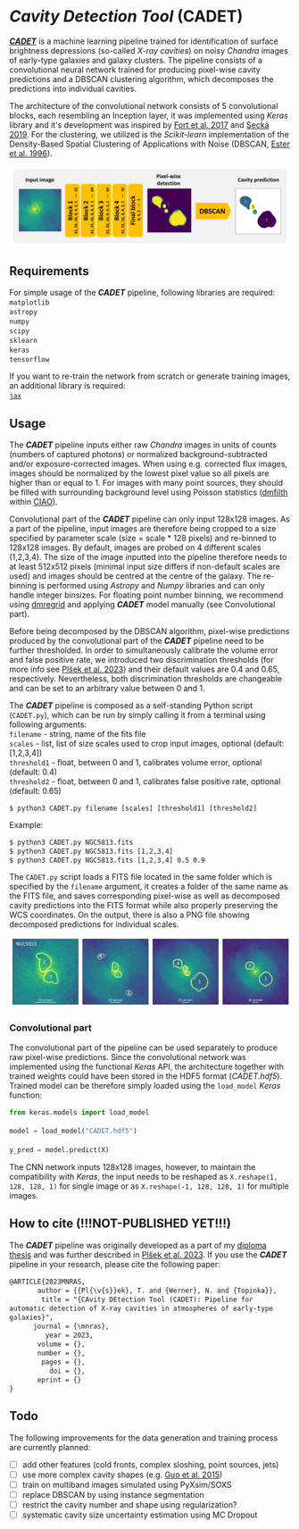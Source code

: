 # *Cavity Detection Tool* (CADET)

[***CADET***](https://tomasplsek.github.io/CADET/) is a machine learning pipeline trained for identification of surface brightness depressions (so-called *X-ray cavities*) on noisy *Chandra* images of early-type galaxies and galaxy clusters. The pipeline consists of a convolutional neural network trained for producing pixel-wise cavity predictions and a DBSCAN clustering algorithm, which decomposes the predictions into individual cavities.

<!-- The pipeline was developed in order to improve the automation and accuracy of X-ray cavity detection and size-estimation.  -->
The architecture of the convolutional network consists of 5 convolutional blocks, each resembling an Inception layer, it was implemented using *Keras* library and it's development was inspired by [Fort et al. 2017](https://ui.adsabs.harvard.edu/abs/2017arXiv171200523F/abstract) and [Secká 2019](https://is.muni.cz/th/rnxoz/?lang=en;fakulta=1411). For the clustering, we utilized is the *Scikit-learn* implementation of the Density-Based Spatial Clustering of Applications with Noise (DBSCAN, [Ester et al. 1996](https://citeseerx.ist.psu.edu/viewdoc/summary?doi=10.1.1.121.9220)).

![Architecture](figures/architecture.png)

## Requirements

For simple usage of the ***CADET***  pipeline, following libraries are required:\
`matplotlib`\
`astropy`\
`numpy`\
`scipy`\
`sklearn`\
`keras`\
`tensorflow`

If you want to re-train the network from scratch or generate training images, an additional library is required:\
[`jax`](https://github.com/google/jax)

<!-- For cavity significance estimation (`cavity_significance.py`), additional `ciao_contrib` ([CIAO](https://cxc.harvard.edu/ciao/)) library is required.  (We recommend firstly installing CIAO with [Anaconda](https://www.anaconda.com/products/individual) and adding required libraries later. We note, however, that we experienced compatibility issues between CIAO library and GPU-supported versions of Tensorflow and JAX libraries. We therefore recommned installing either CPU-only version of Tensorflow alongside CIAO for simple ***CADET*** usage and significance estimation or GPU-supported Tensorflow and JAX without CIAO for re-training of the network or using separate Anaconda environments for each of these purposes.) -->


## Usage

The ***CADET*** pipeline inputs either raw *Chandra* images in units of counts (numbers of captured photons) or normalized background-subtracted and/or exposure-corrected images. When using e.g. corrected flux images, images should be normalized by the lowest pixel value so all pixels are higher than or equal to 1. For images with many point sources, they should be filled with surrounding background level using Poisson statistics ([dmfilth](https://cxc.cfa.harvard.edu/ciao/ahelp/dmfilth.html) within [CIAO](https://cxc.harvard.edu/ciao/)).

Convolutional part of the ***CADET*** pipeline can only input 128x128 images. As a part of the pipeline, input images are therefore being cropped to a size specified by parameter scale (size = scale * 128 pixels) and re-binned to 128x128 images. By default, images are probed on 4 different scales (1,2,3,4). The size of the image inputted into the pipeline therefore needs to at least 512x512 pixels (minimal input size differs if non-default scales are used) and images should be centred at the centre of the galaxy. The re-binning is performed using *Astropy* and *Numpy* libraries and can only handle integer binsizes. For floating point number binning, we recommend using [dmregrid](https://cxc.cfa.harvard.edu/ciao/ahelp/dmregrid.html) and applying ***CADET*** model manually (see Convolutional part).

Before being decomposed by the DBSCAN algorithm, pixel-wise predictions produced by the convolutional part of the ***CADET*** pipeline need to be further thresholded. In order to simultaneously calibrate the volume error and false positive rate, we introduced two discrimination thresholds (for more info see [Plšek et al. 2023]()) and their default values are 0.4 and 0.65, respectively. Nevertheless, both discrimination thresholds are changeable and can be set to an arbitrary value between 0 and 1.

The ***CADET*** pipeline is composed as a self-standing Python script (`CADET.py`), which can be run by simply calling it from a terminal using following arguments:\
`filename` - string, name of the fits file\
`scales` - list, list of size scales used to crop input images, optional (default: [1,2,3,4])\
`threshold1` - float, between 0 and 1, calibrates volume error, optional (default: 0.4)\
`threshold2` - float, between 0 and 1, calibrates false positive rate, optional (default: 0.65)

```console
$ python3 CADET.py filename [scales] [threshold1] [threshold2]
```

Example:

```console
$ python3 CADET.py NGC5813.fits
$ python3 CADET.py NGC5813.fits [1,2,3,4]
$ python3 CADET.py NGC5813.fits [1,2,3,4] 0.5 0.9
```

The `CADET.py` script loads a FITS file located in the same folder which is specified by the `filename` argument, it creates a folder of the same name as the FITS file, and saves corresponding pixel-wise as well as decomposed cavity predictions into the FITS  format while also properly preserving the WCS coordinates. On the output, there is also a PNG file showing decomposed predictions for individual scales.

<!-- The volumes of X-ray cavities are calculated under the assumption of symmetry along the direction from the galactic centre into the centre of the cavity (calculated as *center of mass*). The cavity depth in each point on that line is assumed to be equal to its width (perpendicular to that line). Thereby produced 3D cavity models can be alternatively viewed or stored in the `.npy` format for further use (e.g. cavity energy calculation) -->

![](figures/NGC5813.png)

### Convolutional part

<!-- [![Colab](https://colab.research.google.com/assets/colab-badge.svg)](https://colab.research.google.com/github/tomasplsek/CADET/blob/main/CADET_example_colab.ipynb) -->

The convolutional part of the pipeline can be used separately to produce raw pixel-wise predictions. Since the convolutional network was implemented using the functional *Keras* API, the architecture together with trained weights could have been stored in the HDF5 format (*CADET.hdf5*). Trained model can be therefore simply loaded using the `load_model` *Keras* function:

```python
from keras.models import load_model

model = load_model("CADET.hdf5")

y_pred = model.predict(X)
```

The CNN network inputs 128x128 images, however, to maintain the compatibility with *Keras*, the input needs to be reshaped as `X.reshape(1, 128, 128, 1)` for single image or as `X.reshape(-1, 128, 128, 1)` for multiple images.

<!-- Thus produced pixel-wise prediction needs to be further thresholded and decomposed into individual cavities using a DBSCAN clustering algorithm:

```python
import numpy as np
from sklearn.cluster import DBSCAN

y_pred = np.where(y_pred > threshold, 1, 0)

x, y = y_pred.nonzero()
data = np.array([x,y]).reshape(2, -1)

clusters = DBSCAN(eps=1.5, min_samples=3).fit(data.T).labels_
``` -->

<!-- ### Cavity significance estimation

The significance of detected cavities can be estimated using azimuthal and radial count statistics. This can be done by running the `cavity_significance.py` python script ([CIAO](https://cxc.harvard.edu/ciao/) library required). The script takes the following arguments:\
`galaxy` - string, name of the source (fits file)\
`scale` - int, scale of the image {1,2,3,4}\
`cavities` - list, list of cavities to be analyzed\
`beta_model` - string, beta model to be fitted to radial profile {single, double}, optional (default: single)

Usage: 
```console
$ python3 cavity_significance.py galaxy scale cavities (beta_model)
```
Example: 
```console
$ python3 cavity_significance.py NGC4649 1 [1,2]
$ python3 cavity_significance.py NGC4649 1 [1,2] single
$ python3 cavity_significance.py NGC5813 2 [3,5] double
```

#### Exemplary output for galaxy NGC4649

![](figures/significance.png)

<!-- ## Example

Here we present an example of the pipeline being used on real *Chandra* images of giant elliptical galaxies. -->

<!-- [![Colab](https://colab.research.google.com/assets/colab-badge.svg)](https://colab.research.google.com/github/tomasplsek/CADET/blob/main/CADET_example_colab.ipynb) -->

<!-- ![](figures/CADET_size.png) -->

## How to cite (!!!NOT-PUBLISHED YET!!!)

The ***CADET*** pipeline was originally developed as a part of my [diploma thesis](https://is.muni.cz/th/x68od/?lang=en) and was further described in [Plšek et al. 2023](https://ui.adsabs.harvard.edu/abs/2022MNRAS.517.3682P/abstract). If you use the ***CADET***  pipeline in your research, please cite the following paper:

```
@ARTICLE{2023MNRAS,
       author = {{Pl{\v{s}}ek}, T. and {Werner}, N. and {Topinka}},
        title = "{CAvity DEtection Tool (CADET): Pipeline for automatic detection of X-ray cavities in atmospheres of early-type galaxies}",
      journal = {\mnras},
         year = 2023,
       volume = {},
       number = {},
        pages = {},
          doi = {},
       eprint = {}
}
```

## Todo

The following improvements for the data generation and training process are currently planned:

- [ ] add other features (cold fronts, complex sloshing, point sources, jets)
- [ ] use more complex cavity shapes (e.g. [Guo et al. 2015](https://arxiv.org/abs/1408.5018))
- [ ] train on multiband images simulated using PyXsim/SOXS
- [ ] replace DBSCAN by using instance segmentation 
- [ ] restrict the cavity number and shape using regularization?
- [ ] systematic cavity size uncertainty estimation using MC Dropout
